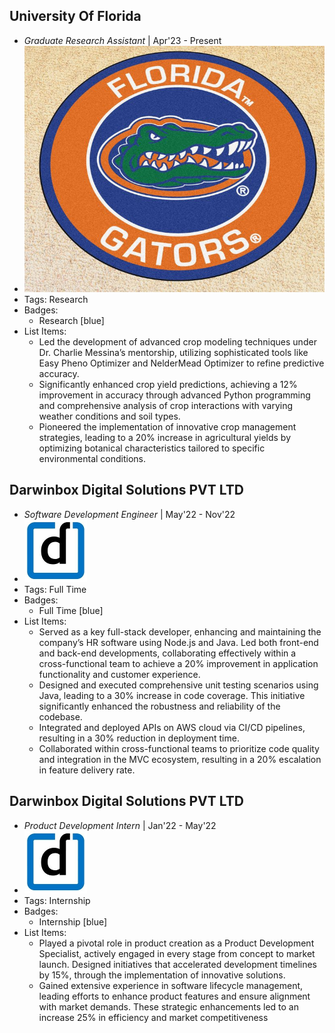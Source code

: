 ## University Of Florida
- *Graduate Research Assistant* | Apr'23 - Present
- ![logo512](../assets/gator.jpeg)
- Tags: Research
- Badges:
  - Research [blue]
- List Items:
  - Led the development of advanced crop modeling techniques under Dr. Charlie Messina’s mentorship, utilizing sophisticated tools like Easy Pheno Optimizer and NelderMead Optimizer to refine predictive accuracy.
  - Significantly enhanced crop yield predictions, achieving a 12% improvement in accuracy through advanced Python programming and comprehensive analysis of crop interactions with varying weather conditions and soil types.
  - Pioneered the implementation of innovative crop management strategies, leading to a 20% increase in agricultural yields by optimizing botanical characteristics tailored to specific environmental conditions.

## Darwinbox Digital Solutions PVT LTD
- *Software Development Engineer* | May'22 - Nov'22
- ![logo512](../assets/darwinbox.png)
- Tags: Full Time
- Badges:
  - Full Time [blue]
- List Items:
  - Served as a key full-stack developer, enhancing and maintaining the company’s HR software using Node.js and Java. Led both front-end and back-end developments, collaborating effectively within a cross-functional team to achieve a 20% improvement in application functionality and customer experience.
  - Designed and executed comprehensive unit testing scenarios using Java, leading to a 30% increase in code coverage. This initiative significantly enhanced the robustness and reliability of the codebase.
  - Integrated and deployed APIs on AWS cloud via CI/CD pipelines, resulting in a 30% reduction in deployment time.
  - Collaborated within cross-functional teams to prioritize code quality and integration in the MVC ecosystem, resulting in a 20% escalation in feature delivery rate.

## Darwinbox Digital Solutions PVT LTD
- *Product Development Intern* | Jan'22 - May'22
- ![logo512](../assets/darwinbox.png)
- Tags: Internship
- Badges:
  - Internship [blue]
- List Items:
  - Played a pivotal role in product creation as a Product Development Specialist, actively engaged in every stage from concept to market launch. Designed initiatives that accelerated development timelines by 15%, through the implementation of innovative solutions.
  - Gained extensive experience in software lifecycle management, leading efforts to enhance product features and ensure alignment with market demands. These strategic enhancements led to an increase 25% in efficiency and market competitiveness